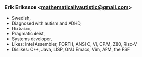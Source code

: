 ### Erik Eriksson &lt;mathematicallyautistic@gmail.com&gt;
* Swedish,
* Diagnosed with autism and ADHD,
* Historian,
* Pragmatic deist,
* Systems developer,
* Likes: Intel Assembler, FORTH, ANSI C, Vi, CP/M, Z80, Risc-V
* Dislikes: C++, Java, LISP, GNU Emacs, Vim, ARM, the FSF
